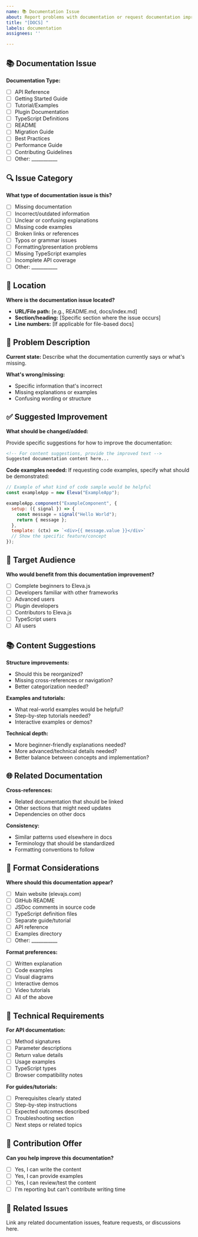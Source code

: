 ```yaml
---
name: 📚 Documentation Issue
about: Report problems with documentation or request documentation improvements
title: "[DOCS] "
labels: documentation
assignees: ''

---
```


## 📚 Documentation Issue

**Documentation Type:**
- [ ] API Reference
- [ ] Getting Started Guide
- [ ] Tutorial/Examples
- [ ] Plugin Documentation
- [ ] TypeScript Definitions
- [ ] README
- [ ] Migration Guide
- [ ] Best Practices
- [ ] Performance Guide
- [ ] Contributing Guidelines
- [ ] Other: ___________

## 🔍 Issue Category

**What type of documentation issue is this?**
- [ ] Missing documentation
- [ ] Incorrect/outdated information
- [ ] Unclear or confusing explanations
- [ ] Missing code examples
- [ ] Broken links or references
- [ ] Typos or grammar issues
- [ ] Formatting/presentation problems
- [ ] Missing TypeScript examples
- [ ] Incomplete API coverage
- [ ] Other: ___________

## 📍 Location

**Where is the documentation issue located?**

- **URL/File path:** [e.g., README.md, docs/index.md]
- **Section/heading:** [Specific section where the issue occurs]
- **Line numbers:** [If applicable for file-based docs]

## 🐛 Problem Description

**Current state:**
Describe what the documentation currently says or what's missing.

**What's wrong/missing:**
- Specific information that's incorrect
- Missing explanations or examples
- Confusing wording or structure

## ✅ Suggested Improvement

**What should be changed/added:**

Provide specific suggestions for how to improve the documentation:

```markdown
<!-- For content suggestions, provide the improved text -->
Suggested documentation content here...
```

**Code examples needed:**
If requesting code examples, specify what should be demonstrated:

```javascript
// Example of what kind of code sample would be helpful
const exampleApp = new Eleva("ExampleApp");

exampleApp.component("ExampleComponent", {
  setup: ({ signal }) => {
    const message = signal("Hello World");
    return { message };
  },
  template: (ctx) => `<div>{{ message.value }}</div>`
  // Show the specific feature/concept
});
```

## 🎯 Target Audience

**Who would benefit from this documentation improvement?**
- [ ] Complete beginners to Eleva.js
- [ ] Developers familiar with other frameworks
- [ ] Advanced users
- [ ] Plugin developers
- [ ] Contributors to Eleva.js
- [ ] TypeScript users
- [ ] All users

## 📚 Content Suggestions

**Structure improvements:**
- Should this be reorganized?
- Missing cross-references or navigation?
- Better categorization needed?

**Examples and tutorials:**
- What real-world examples would be helpful?
- Step-by-step tutorials needed?
- Interactive examples or demos?

**Technical depth:**
- More beginner-friendly explanations needed?
- More advanced/technical details needed?
- Better balance between concepts and implementation?

## 🌐 Related Documentation

**Cross-references:**
- Related documentation that should be linked
- Other sections that might need updates
- Dependencies on other docs

**Consistency:**
- Similar patterns used elsewhere in docs
- Terminology that should be standardized
- Formatting conventions to follow

## 📱 Format Considerations

**Where should this documentation appear?**
- [ ] Main website (elevajs.com)
- [ ] GitHub README
- [ ] JSDoc comments in source code
- [ ] TypeScript definition files
- [ ] Separate guide/tutorial
- [ ] API reference
- [ ] Examples directory
- [ ] Other: ___________

**Format preferences:**
- [ ] Written explanation
- [ ] Code examples
- [ ] Visual diagrams
- [ ] Interactive demos
- [ ] Video tutorials
- [ ] All of the above

## 🔧 Technical Requirements

**For API documentation:**
- [ ] Method signatures
- [ ] Parameter descriptions
- [ ] Return value details
- [ ] Usage examples
- [ ] TypeScript types
- [ ] Browser compatibility notes

**For guides/tutorials:**
- [ ] Prerequisites clearly stated
- [ ] Step-by-step instructions
- [ ] Expected outcomes described
- [ ] Troubleshooting section
- [ ] Next steps or related topics

## 🤝 Contribution Offer

**Can you help improve this documentation?**
- [ ] Yes, I can write the content
- [ ] Yes, I can provide examples
- [ ] Yes, I can review/test the content
- [ ] I'm reporting but can't contribute writing time

## 🔗 Related Issues

Link any related documentation issues, feature requests, or discussions here. 
